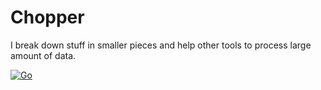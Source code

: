 # Chopper

I break down stuff in smaller pieces and help other tools to process large amount of data.


[![Go](https://github.com/orpiske/chopper/actions/workflows/go.yml/badge.svg)](https://github.com/orpiske/chopper/actions/workflows/go.yml)